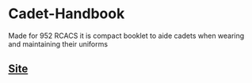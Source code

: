 # Cadet-Handbook
Made for 952 RCACS it is compact booklet to aide cadets when wearing and maintaining their uniforms


## [Site](tomkap011.github.io/Cadet-Handbook/)
